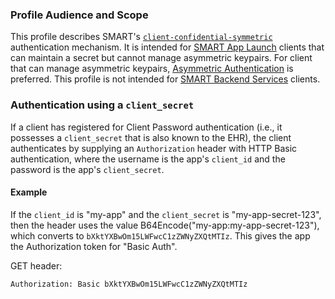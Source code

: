 ### Profile Audience and Scope

This profile describes SMART's
[`client-confidential-symmetric`](conformance.html) authentication mechanism.  It is intended for [SMART App Launch](app-launch.html) clients that can maintain a secret but cannot manage asymmetric keypairs. For client that can manage asymmetric keypairs, [Asymmetric Authentication](client-confidential-asymmetric.html) is preferred. This profile is not intended for [SMART Backend Services](backend-services.html) clients.

### Authentication using a `client_secret`

If a client has registered for Client Password authentication (i.e.,
it possesses a `client_secret` that is also known to the EHR), the client
authenticates by supplying an `Authorization` header with HTTP Basic authentication,
where the username is the app's `client_id` and the password is the app's
`client_secret`.

#### Example

If the `client_id` is "my-app" and the `client_secret` is "my-app-secret-123",
then the header uses the value B64Encode("my-app:my-app-secret-123"), which
converts to `bXktYXBwOm15LWFwcC1zZWNyZXQtMTIz`. This gives the app the Authorization
token for "Basic Auth".

GET header:

```
Authorization: Basic bXktYXBwOm15LWFwcC1zZWNyZXQtMTIz
```
